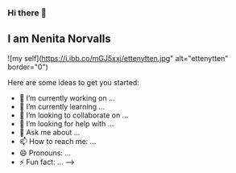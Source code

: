 ### Hi there 👋

## I am Nenita Norvalls

![my self](https://i.ibb.co/mGJ5xxj/ettenytten.jpg" alt="ettenytten" border="0")


Here are some ideas to get you started:

- 🔭 I’m currently working on ...
- 🌱 I’m currently learning ...
- 👯 I’m looking to collaborate on ...
- 🤔 I’m looking for help with ...
- 💬 Ask me about ...
- 📫 How to reach me: ...
- 😄 Pronouns: ...
- ⚡ Fun fact: ...
-->
